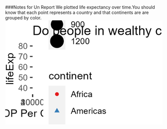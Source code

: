 ###Notes for Un Report
We plotted life expectancy over time.You should know that each point represents a country and that continents are are grouped by color.
![](figures/gdpPercap_lifeExp.png)
